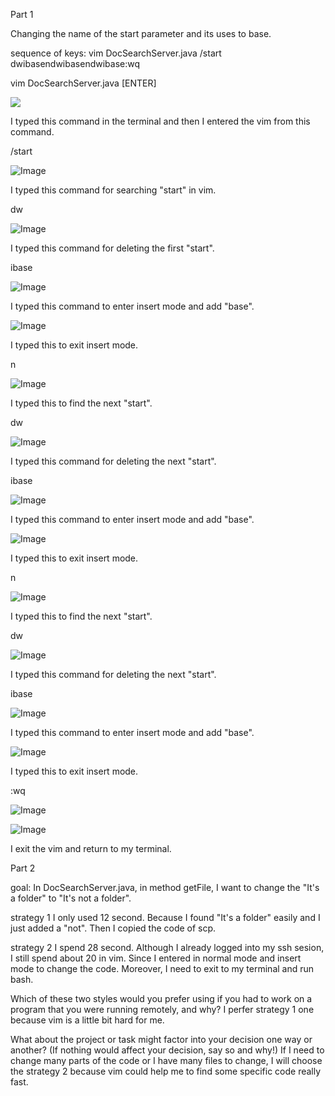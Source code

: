 Part 1

Changing the name of the start parameter and its uses to base.
  
sequence of keys:
vim DocSearchServer.java<ENTER>
/start<ENTER>
dwibase<ESC>n<ENTER>dwibase<ESC>n<ENTER>dwibase<ESC>:wq<ENTER>

  
  
vim DocSearchServer.java [ENTER]
  
![](https://wahanucsd.github.io/cse15l-lab-reports/1.png)
  
I typed this command in the terminal and then I entered the vim from this command.
  
  
  
/start <ENTER>
  
![Image](step1.png)
  
I typed this command for searching "start" in vim.
  
  
  
  
dw
  
![Image](step2.png)
  
I typed this command for deleting the first "start".
  
  
  
ibase
  
![Image](step3.png)
  
I typed this command to enter insert mode and add "base".
  
  
  
  
<ESC>
  
![Image](step4.png)
  
I typed this to exit insert mode.
  
  
  
  
n <ENTER>

![Image](step5.png)
  
I typed this to find the next "start".

  
  
  
dw
  
![Image](step6.png)
  
I typed this command for deleting the next "start".
 
  
  
ibase
  
![Image](step7.png)
  
I typed this command to enter insert mode and add "base".
 
  
  
  
  
<ESC>
  
![Image](step8.png)
  
I typed this to exit insert mode.  
  
  
  
  
n <ENTER>
  
![Image](step9.png)
  
I typed this to find the next "start".  
  
  
  
  
dw
  
![Image](step10.png)
  
I typed this command for deleting the next "start".  
  
  
  
  
ibase
  
![Image](step11.png)
  
I typed this command to enter insert mode and add "base".
  
  
  
  
<ESC>
  
![Image](step12.png)
  
I typed this to exit insert mode.  
  
  
  
  
:wq <ENTER>
  
![Image](step13.png)
  
![Image](step14.png)
  
  
I exit the vim and return to my terminal. 
  
  
  
  
  
  
  
  
  
  
  
  
  
  
  
  
Part 2

goal: In DocSearchServer.java, in method getFile, I want to change the "It's a folder" to "It's not a folder".
  
strategy 1
I only used 12 second. Because I found "It's a folder" easily and I just added a "not". Then I copied the code of scp.
  
  
strategy 2
I spend 28 second. Although I already logged into my ssh sesion, I still spend about 20 in vim. Since I entered in normal mode and insert mode to change the code. Moreover, I need to exit to my terminal and run bash.
  
  
Which of these two styles would you prefer using if you had to work on a program that you were running remotely, and why?
I perfer strategy 1 one because vim is a little bit hard for me. 
  
What about the project or task might factor into your decision one way or another? (If nothing would affect your decision, say so and why!)
If I need to change many parts of the code or I have many files to change, I will choose the strategy 2 because vim could help me to find some specific code really fast.
